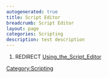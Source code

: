 ```yaml
---
autogenerated: true
title: Script Editor
breadcrumb: Script Editor
layout: page
categories: Scripting
description: test description
---
```


1.  REDIRECT [Using\_the\_Script\_Editor](Using_the_Script_Editor "wikilink")

[Category:Scripting](Category_Scripting "wikilink")
